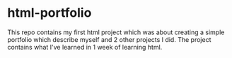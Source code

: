 # html-portfolio
This repo contains my first html project which was about creating a simple portfolio which describe myself and 2 other projects I did. The project contains what I've learned in 1 week of learning html.
